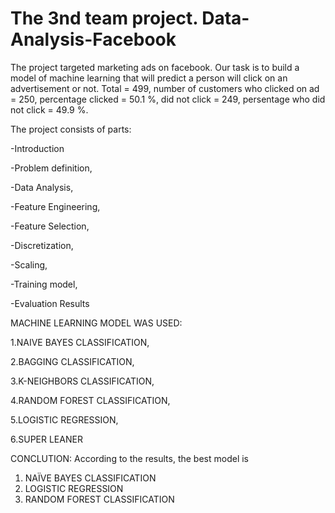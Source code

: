 # The 3nd team project. Data-Analysis-Facebook
The project targeted marketing ads on facebook.
Our task is to build a model of machine learning that will predict a person will click on an advertisement or not.
Total =  499,
number of customers who clicked on ad =  250,
percentage clicked =  50.1 %,
did not click =  249,
persentage who did not click =  49.9 %.

The project consists of parts:

-Introduction

-Problem definition,

-Data Analysis,

-Feature Engineering,

-Feature Selection,

-Discretization,

-Scaling,

-Training model,

-Evaluation Results

MACHINE LEARNING MODEL WAS USED:

1.NAIVE BAYES CLASSIFICATION, 

2.BAGGING CLASSIFICATION, 

3.K-NEIGHBORS CLASSIFICATION, 

4.RANDOM FOREST CLASSIFICATION, 

5.LOGISTIC REGRESSION, 

6.SUPER LEANER

CONCLUTION: According to the results, the best model is 

1. NAÏVE BAYES CLASSIFICATION 
2. LOGISTIC REGRESSION 
3. RANDOM FOREST  CLASSIFICATION 
